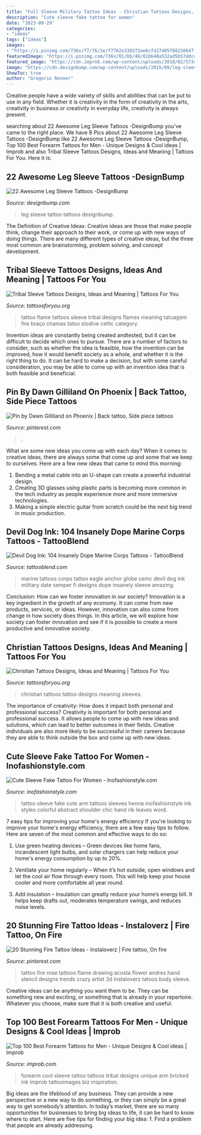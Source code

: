 ```yaml
---
title: "Full Sleeve Military Tattoo Ideas - Christian Tattoos Designs, Ideas And Meaning"
description: "Cute sleeve fake tattoo for women"
date: "2023-09-29"
categories:
- "ideas"
tags: ["ideas"]
images:
- "https://i.pinimg.com/736x/f7/76/2e/f7762e339372ee6cf427405f88238647--phoenix.jpg"
featuredImage: "https://i.pinimg.com/736x/01/bb/48/01bb48a532ad5b57ddcd7b86fa2cda81.jpg"
featured_image: "https://cdn.improb.com/wp-content/uploads/2018/02/573ce02353789398b97dbb8aac4f26c4-683x1024.jpg"
image: "https://cdn.designbump.com/wp-content/uploads/2015/09/leg-sleeve-tattoo-002.jpg"
ShowToc: true
author: "Gregorio Renner"
---
```



Creative people have a wide variety of skills and abilities that can be put to use in any field. Whether it is creativity in the form of creativity in the arts, creativity in business or creativity in everyday life, creativity is always present.

	

		
searching about 22 Awesome Leg Sleeve Tattoos -DesignBump you've came to the right place. We have 8 Pics about 22 Awesome Leg Sleeve Tattoos -DesignBump like 22 Awesome Leg Sleeve Tattoos -DesignBump, Top 100 Best Forearm Tattoos for Men - Unique Designs &amp; Cool ideas | Improb and also Tribal Sleeve Tattoos Designs, Ideas and Meaning | Tattoos For You. Here it is:
		
    
## 22 Awesome Leg Sleeve Tattoos -DesignBump

<img loading=lazy src="https://cdn.designbump.com/wp-content/uploads/2015/09/leg-sleeve-tattoo-002.jpg" onerror="this.onerror=null;this.src='https://tse3.mm.bing.net/th?id=OIP.9pwWqUTMfQOcA9vqYA5b0QHaJ3&amp;pid=15.1';" alt="22 Awesome Leg Sleeve Tattoos -DesignBump">

_Source: designbump.com_

>leg sleeve tattoo tattoos designbump. 

	

The Definition of Creative Ideas:
Creative ideas are those that make people think, change their approach to their work, or come up with new ways of doing things. There are many different types of creative ideas, but the three most common are brainstorming, problem solving, and concept development.

    
## Tribal Sleeve Tattoos Designs, Ideas And Meaning | Tattoos For You

<img loading=lazy src="https://www.tattoosforyou.org/wp-content/uploads/2017/09/Tribal-Flame-Sleeve-Tattoo.jpg" onerror="this.onerror=null;this.src='https://tse2.mm.bing.net/th?id=OIP.cwTten11eJNr_CGSxO1y5gHaJ4&amp;pid=15.1';" alt="Tribal Sleeve Tattoos Designs, Ideas and Meaning | Tattoos For You">

_Source: tattoosforyou.org_

>tattoo flame tattoos sleeve tribal designs flames meaning tatuagem fire braço chamas tatoo slodive celtic category. 

	

Invention ideas are constantly being created andtested, but it can be difficult to decide which ones to pursue. There are a number of factors to consider, such as whether the idea is feasible, how the invention can be improved, how it would benefit society as a whole, and whether it is the right thing to do. It can be hard to make a decision, but with some careful consideration, you may be able to come up with an invention idea that is both feasible and beneficial.

    
## Pin By Dawn Gilliland On Phoenix | Back Tattoo, Side Piece Tattoos

<img loading=lazy src="https://i.pinimg.com/736x/f7/76/2e/f7762e339372ee6cf427405f88238647--phoenix.jpg" onerror="this.onerror=null;this.src='https://tse3.mm.bing.net/th?id=OIP.C9hQ_P3KFCWIWhAlF6iDrAHaLe&amp;pid=15.1';" alt="Pin by Dawn Gilliland on Phoenix | Back tattoo, Side piece tattoos">

_Source: pinterest.com_

>. 

	

What are some new ideas you come up with each day?
When it comes to creative ideas, there are always some that come up and some that we keep to ourselves. Here are a few new ideas that came to mind this morning: 
1. Bending a metal cable into an U-shape can create a powerful industrial design.
2. Creating 3D glasses using plastic parts is becoming more common in the tech industry as people experience more and more immersive technologies.
3. Making a simple electric guitar from scratch could be the next big trend in music production.

    
## Devil Dog Ink: 104 Insanely Dope Marine Corps Tattoos - TattooBlend

<img loading=lazy src="https://tattooblend.com/wp-content/uploads/2015/09/detailed-eagle-globe-anchor-marine-tattoo.jpg" onerror="this.onerror=null;this.src='https://tse2.mm.bing.net/th?id=OIP.OzK4q9ATaUzMtwTFDhIoiwHaJ4&amp;pid=15.1';" alt="Devil Dog Ink: 104 Insanely Dope Marine Corps Tattoos - TattooBlend">

_Source: tattooblend.com_

>marine tattoos corps tattoo eagle anchor globe usmc devil dog ink military date semper fi designs dope insanely sleeve amazing. 

	

Conclusion: How can we foster innovation in our society?
Innovation is a key ingredient in the growth of any economy. It can come from new products, services, or ideas. However, innovation can also come from change in how society does things. In this article, we will explore how society can foster innovation and see if it is possible to create a more productive and innovative society.

    
## Christian Tattoos Designs, Ideas And Meaning | Tattoos For You

<img loading=lazy src="http://www.tattoosforyou.org/wp-content/uploads/2013/09/Christian-Tattoo-Sleeves-768x1024.jpg" onerror="this.onerror=null;this.src='https://tse4.mm.bing.net/th?id=OIP.W0FICjXB2UD2EKMl1EV-rgHaJ4&amp;pid=15.1';" alt="Christian Tattoos Designs, Ideas and Meaning | Tattoos For You">

_Source: tattoosforyou.org_

>christian tattoos tattoo designs meaning sleeves. 

	

The importance of creativity: How does it impact both personal and professional success?
Creativity is important for both personal and professional success. It allows people to come up with new ideas and solutions, which can lead to better outcomes in their fields. Creative individuals are also more likely to be successful in their careers because they are able to think outside the box and come up with new ideas.

    
## Cute Sleeve Fake Tattoo For Women - Inofashionstyle.com

<img loading=lazy src="https://www.inofashionstyle.com/wp-content/uploads/cute-sleeve-fake-tattoo-for-women-628x838.jpg" onerror="this.onerror=null;this.src='https://tse4.mm.bing.net/th?id=OIP.f20mmm08-cJ5dLDDiF7FnAHaJ4&amp;pid=15.1';" alt="Cute Sleeve Fake Tattoo For Women - Inofashionstyle.com">

_Source: inofashionstyle.com_

>tattoo sleeve fake cute arm tattoos sleeves henna inofashionstyle ink styles colorful abstract shoulder chic hand rib leaves word. 

	

7 easy tips for improving your home's energy efficiency
If you're looking to improve your home's energy efficiency, there are a few easy tips to follow. Here are seven of the most common and effective ways to do so:
1) Use green heating devices – Green devices like home fans, incandescent light bulbs, and solar chargers can help reduce your home's energy consumption by up to 20%.

2) Ventilate your home regularly – When it’s hot outside, open windows and let the cool air flow through every room. This will help keep your house cooler and more comfortable all year round.

3) Add insulation – Insulation can greatly reduce your home’s energy bill. It helps keep drafts out, moderates temperature swings, and reduces noise levels.

    
## 20 Stunning Fire Tattoo Ideas - Instaloverz | Fire Tattoo, On Fire

<img loading=lazy src="https://i.pinimg.com/736x/01/bb/48/01bb48a532ad5b57ddcd7b86fa2cda81.jpg" onerror="this.onerror=null;this.src='https://tse4.mm.bing.net/th?id=OIP.LnzwKTpL6WDCFjWWnO9i4wHaNF&amp;pid=15.1';" alt="20 Stunning Fire Tattoo Ideas - Instaloverz | Fire tattoo, On fire">

_Source: pinterest.com_

>tattoo fire rose tattoos flame drawing acosta flower andres hand stencil designs trends crazy artist 3d instaloverz tatoos body sleeve. 

	

Creative ideas can be anything you want them to be. They can be something new and exciting, or something that is already in your repertoire. Whatever you choose, make sure that it is both creative and useful.

    
## Top 100 Best Forearm Tattoos For Men - Unique Designs &amp; Cool Ideas | Improb

<img loading=lazy src="https://cdn.improb.com/wp-content/uploads/2018/02/573ce02353789398b97dbb8aac4f26c4-683x1024.jpg" onerror="this.onerror=null;this.src='https://tse3.mm.bing.net/th?id=OIP.S0RgpHk6Rbti90rPE6wZUgHaLG&amp;pid=15.1';" alt="Top 100 Best Forearm Tattoos for Men - Unique Designs &amp; Cool ideas | Improb">

_Source: improb.com_

>forearm cool sleeve tattoo tattoos tribal designs unique arm bricked ink improb tattooimages biz inspiration. 

	

Big ideas are the lifeblood of any business. They can provide a new perspective or a new way to do something, or they can simply be a great way to get somebody’s attention. In today’s market, there are so many opportunities for businesses to bring big ideas to life, it can be hard to know where to start. Here are five tips for finding your big idea: 1. Find a problem that people are already addressing.


